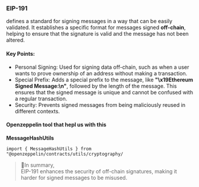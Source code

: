 ### EIP-191 
defines a standard for signing messages in a way that can be easily validated. It establishes a specific format for messages signed **off-chain**, helping to ensure that the signature is valid and the message has not been altered.

#### Key Points:
- Personal Signing: Used for signing data off-chain, such as when a user wants to prove ownership of an address without making a transaction.
- Special Prefix: Adds a special prefix to the message, like **"\x19Ethereum Signed Message:\n"**, followed by the length of the message. This ensures that the signed message is unique and cannot be confused with a regular transaction.
- Security: Prevents signed messages from being maliciously reused in different contexts.

#### Openzeppelin tool that hepl us with this
**MessageHashUtils**
```solidity 
import { MessageHashUtils } from "@openzeppelin/contracts/utils/cryptography/
```
> 📝In summary,<br> EIP-191 enhances the security of off-chain signatures, making it harder for signed messages to be misused.







